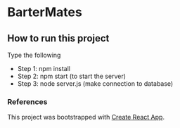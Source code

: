 # BarterMates


## How to run this project

Type the following
<ul>
  <li>Step 1: npm install</li>
  <li>Step 2: npm start (to start the server) </li>
  <li> Step 3: node server.js (make connection to database) </li>
  </ul>
  
### References

This project was bootstrapped with [Create React App](https://github.com/facebook/create-react-app).
